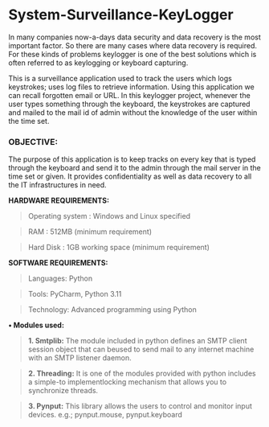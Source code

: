 
# **System-Surveillance-KeyLogger**
In many companies now-a-days data security and data recovery is the 
most important factor. So there are many cases where data recovery is required. 
For these kinds of problems keylogger is one of the best solutions which is often
referred to as keylogging or keyboard capturing.

This is a surveillance application used to track the users which logs keystrokes; 
uses log files to retrieve information. Using this application we can recall 
forgotten email or URL. In this keylogger project, whenever the user types 
something through the keyboard, the keystrokes are captured and mailed to the 
mail id of admin without the knowledge of the user within the time set.

### OBJECTIVE:
The purpose of this application is to keep tracks on every key that is typed through the keyboard and
send it to the admin through the mail server in the time set or given. It provides confidentiality as well
as data recovery to all the IT infrastructures in need.

**HARDWARE REQUIREMENTS:**

>Operating system : Windows and Linux specified

>RAM : 512MB (minimum requirement)

>Hard Disk : 1GB working space (minimum requirement)

**SOFTWARE REQUIREMENTS:**

>Languages: Python

>Tools: PyCharm, Python 3.11

>Technology: Advanced programming using Python

**• Modules used:** 

>**1. Smtplib:** The module included in python defines an SMTP client session object that can
beused to send mail to any internet machine with an SMTP listener daemon.

>**2. Threading:** It is one of the modules provided with python includes a simple-to implementlocking mechanism that allows you to synchronize threads.

>**3. Pynput:** This library allows the users to control and monitor input devices. e.g.;
pynput.mouse, pynput.keyboard

